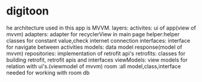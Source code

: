 # digitoon
he architecture used in this app is MVVM.
layers:
activites: ui of app(view of mvvm)
adapters: adapter for recyclerView in main page 
helper:helper classes for constant value,check internet connection
interfaces: interface for navigate between activities
models: data model response(model of mvvm)
repositories: implementation of retrofit api's
retrofits: classes for building retrofit, retrofit apis and interfaces 
viewModels: view models for relation with ui's.(viewmodel of mvvm)
room :all model,class,interface needed for working with room db
